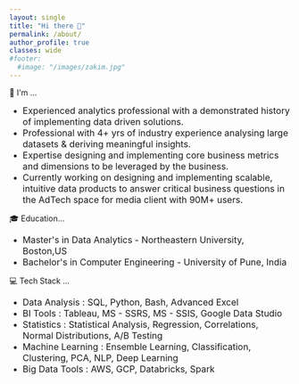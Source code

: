 ```yaml
---
layout: single
title: "Hi there 👋"
permalink: /about/
author_profile: true
classes: wide
#footer:
  #image: "/images/zakim.jpg"
---
```


🏁 I'm ...
- <font size="3">Experienced analytics professional with a demonstrated history of implementing data driven solutions.</font><br>
- <font size="3">Professional with 4+ yrs of industry experience analysing large datasets & deriving meaningful insights.</font><br>
- <font size="3">Expertise designing and implementing core business metrics and dimensions to be leveraged by the business.</font><br>
- <font size="3">Currently working on designing and implementing scalable, intuitive data products to answer critical business questions in the AdTech space for media client with 90M+ users.</font><br>

🎓 Education...
- <font size="3">Master's in Data Analytics - Northeastern University, Boston,US </font><br>
- <font size="3">Bachelor's in Computer Engineering - University of Pune, India </font><br>

💻 Tech Stack ...
- <font size="3">Data Analysis : SQL, Python, Bash, Advanced Excel </font><br>
- <font size="3">BI Tools : Tableau, MS - SSRS, MS - SSIS, Google Data Studio </font><br>
- <font size="3">Statistics : Statistical Analysis, Regression, Correlations, Normal Distributions, A/B Testing </font><br>
- <font size="3">Machine Learning : Ensemble Learning, Classification, Clustering, PCA, NLP, Deep Learning </font><br>
- <font size="3">Big Data Tools : AWS, GCP, Databricks, Spark </font><br>


<div data-iframe-width="180" data-iframe-height="270" data-share-badge-id="ee0e0082-0e70-469b-9163-d644e833f478" data-share-badge-host="https://www.credly.com"></div><script type="text/javascript" async src="//cdn.credly.com/assets/utilities/embed.js"></script>

<div data-iframe-width="180" data-iframe-height="270" data-share-badge-id="403480d3-8978-4ad6-8337-0d2164a8402c" data-share-badge-host="https://www.credly.com"></div><script type="text/javascript" async src="//cdn.credly.com/assets/utilities/embed.js"></script>